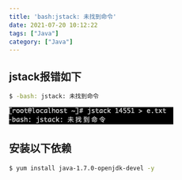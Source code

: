 ```yaml
---
title: 'bash:jstack: 未找到命令'
date: 2021-07-20 10:12:22
tags: ["Java"]
category: ["Java"]
---
```

## jstack报错如下
```bash
$ -bash: jstack: 未找到命令
```
![jstack报错](../../static/images/base-jstack.png)

## 安装以下依赖
```bash
$ yum install java-1.7.0-openjdk-devel -y
```

